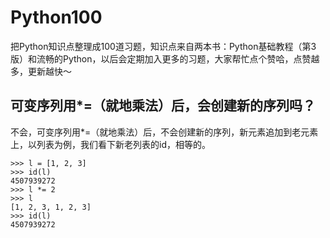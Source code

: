 # Python100
把Python知识点整理成100道习题，知识点来自两本书：Python基础教程（第3版）和流畅的Python，以后会定期加入更多的习题，大家帮忙点个赞哈，点赞越多，更新越快～


## 可变序列用*=（就地乘法）后，会创建新的序列吗？

不会，可变序列用*=（就地乘法）后，不会创建新的序列，新元素追加到老元素上，以列表为例，我们看下新老列表的id，相等的。


```
>>> l = [1, 2, 3]
>>> id(l)
4507939272
>>> l *= 2
>>> l
[1, 2, 3, 1, 2, 3]
>>> id(l)
4507939272
```
